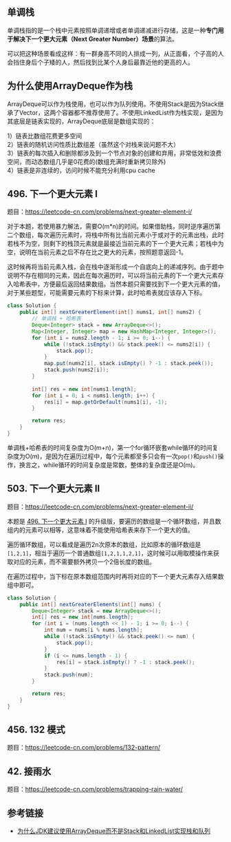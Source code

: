 <!--
date: 2021-10-26T20:34:12+08:00
lastmod: 2021-10-30T20:34:12+08:00
-->

## 单调栈

单调栈指的是一个栈中元素按照单调递增或者单调递减进行存储，这是一种**专门用于解决下一个更大元素（Next Greater Number）场景**的算法。

可以把这种场景看成这样：有一群身高不同的人排成一列，从正面看，个子高的人会挡住身后个子矮的人，然后找到比某个人身后最靠近他的更高的人。

## 为什么使用ArrayDeque作为栈

ArrayDeque可以作为栈使用，也可以作为队列使用。不使用Stack是因为Stack继承了Vector，这两个容器都不推荐使用了。不使用LinkedList作为栈实现，是因为其底层是链表实现的，ArrayDeque底层是数组实现的：

1）链表比数组花费更多空间<br>
2）链表的随机访问性质比数组差（虽然这个对栈来说问题不大）<br>
3）链表的每次插入和删除都涉及到一个节点对象的创建和弃用，非常低效和浪费空间，而动态数组几乎是0花费的(数组充满时重新拷贝除外)<br>
4）链表是非连续的，访问时候不能充分利用cpu cache

## 496. 下一个更大元素 I

题目：https://leetcode-cn.com/problems/next-greater-element-i/

对于本题，若使用暴力解法，需要O(m*n)的时间。如果借助栈，同时逆序遍历第二个数组，每次遍历元素时，将栈中所有比当前元素小于或对于的元素出栈，此时若栈不为空，则剩下的栈顶元素就是最接近当前元素的下一个更大元素；若栈中为空，说明在当前元素之后不存在比之更大的元素，按照题意返回-1。

这时候再将当前元素入栈，会在栈中逐渐形成一个自底向上的递减序列。由于题中说明不存在相同的元素，因此在每次遍历时，可以将当前元素的下一个更大元素存入哈希表中，方便最后返回结果数组。当然本题只需要找到下一个更大元素的值，对于某些题型，可能需要元素的下标来计算，此时哈希表就应该存入下标。

```java
class Solution {
    public int[] nextGreaterElement(int[] nums1, int[] nums2) {
        // 单调栈 + 哈希表
        Deque<Integer> stack = new ArrayDeque<>();
        Map<Integer, Integer> map = new HashMap<Integer, Integer>();
        for (int i = nums2.length - 1; i >= 0; i--) {
            while (!stack.isEmpty() && stack.peek() <= nums2[i]) {
                stack.pop();
            }
            map.put(nums2[i], stack.isEmpty() ? -1 : stack.peek());
            stack.push(nums2[i]);
        }
        
        int[] res = new int[nums1.length];
        for (int i = 0; i < nums1.length; i++) {
            res[i] = map.getOrDefault(nums1[i], -1);
        }

        return res;
    }
}
```

单调栈+哈希表的时间复杂度为O(m+n)，第一个for循环嵌套while循环的时间复杂度为O(m)，是因为在遍历过程中，每个元素都至多只会有一次`pop()`和`push()`操作，换言之，while循环的时间复杂度是常数，整体的复杂度还是O(m)。

## 503. 下一个更大元素 II

题目：https://leetcode-cn.com/problems/next-greater-element-ii/

本题是 [496. 下一个更大元素 I](https://javanote.doc.lewky.cn/#/all/algorithm_02_单调栈?id=_496-%e4%b8%8b%e4%b8%80%e4%b8%aa%e6%9b%b4%e5%a4%a7%e5%85%83%e7%b4%a0-i) 的升级版，要遍历的数组是一个循环数组，并且数组内的元素可以相等，这意味着不能使用哈希表来存下一个更大的值。

遍历循环数组，可以看成是遍历2n次原本的数组，比如原本的循环数组是`[1,2,1]`，相当于遍历一个普通数组`[1,2,1,1,2,1]`，这时候可以用取模操作来获取对应的元素，而不需要额外拷贝一个2倍长度的数组。

在遍历过程中，当下标在原本数组范围内时再将对应的下一个更大元素存入结果数组中即可。

```java
class Solution {
    public int[] nextGreaterElements(int[] nums) {
        Deque<Integer> stack = new ArrayDeque<>();
        int[] res = new int[nums.length];
        for (int i = (nums.length << 1) - 1; i >= 0; i--) {
            int num = nums[i % nums.length];
            while (!stack.isEmpty() && stack.peek() <= num) {
                stack.pop();
            }
            if (i <= nums.length - 1) {
                res[i] = stack.isEmpty() ? -1 : stack.peek();
            }
            stack.push(num);
        }

        return res;
    }
}
```

## 456. 132 模式

题目：https://leetcode-cn.com/problems/132-pattern/


## 42. 接雨水

题目：https://leetcode-cn.com/problems/trapping-rain-water/



## 参考链接

* [为什么JDK建议使用ArrayDeque而不是Stack和LinkedList实现栈和队列](https://www.cnblogs.com/jiading/articles/12452830.html)